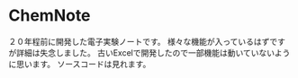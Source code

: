 # ChemNote
２０年程前に開発した電子実験ノートです。
様々な機能が入っているはずですが詳細は失念しました。
古いExcelで開発したので一部機能は動いていないように思います。
ソースコードは見れます。
